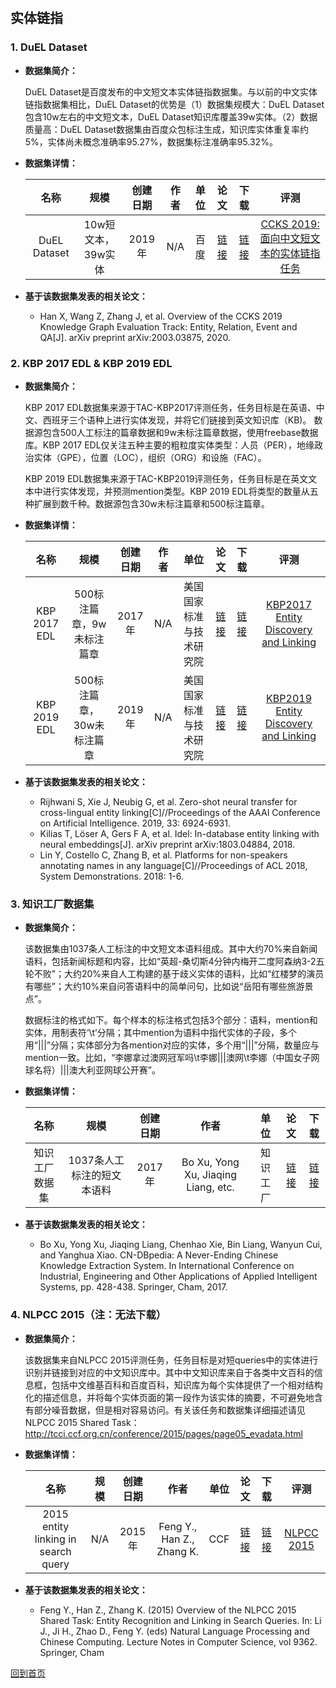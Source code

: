 &nbsp;
## 实体链指

### 1. DuEL Dataset
- <strong>数据集简介：</strong>

    DuEL Dataset是百度发布的中文短文本实体链指数据集。与以前的中文实体链指数据集相比，DuEL Dataset的优势是（1）数据集规模大：DuEL Dataset包含10w左右的中文短文本，DuEL Dataset知识库覆盖39w实体。（2）数据质量高：DuEL Dataset数据集由百度众包标注生成，知识库实体重复率约5%，实体尚未概念准确率95.27%，数据集标注准确率95.32%。

- <strong>数据集详情：</strong>

    |  名称 | 规模 | 创建日期 | 作者 | 单位 | 论文 | 下载 | 评测 |
    | :---: | :---:| :---: | :---: | :---: | :---: | :---: | :---: |
    | DuEL Dataset |10w短文本，39w实体 | 2019年 |N/A | 百度 | [链接](https://arxiv.org/pdf/2003.03875.pdf) | [链接](https://ai.baidu.com/broad/download)| [CCKS 2019: 面向中文短文本的实体链指任务](https://biendata.com/competition/ccks_2019_el/)|

- <strong>基于该数据集发表的相关论文：</strong>
    - Han X, Wang Z, Zhang J, et al. Overview of the CCKS 2019 Knowledge Graph Evaluation Track: Entity, Relation, Event and QA[J]. arXiv preprint arXiv:2003.03875, 2020.


### 2. KBP 2017 EDL & KBP 2019 EDL
- <strong>数据集简介：</strong>

    KBP 2017 EDL数据集来源于TAC-KBP2017评测任务，任务目标是在英语、中文、西班牙三个语种上进行实体发现，并将它们链接到英文知识库（KB)。
数据源包含500人工标注的篇章数据和9w未标注篇章数据，使用freebase数据库。KBP 2017 EDL仅关注五种主要的粗粒度实体类型：人员（PER），地缘政治实体（GPE），位置（LOC），组织（ORG）和设施（FAC）。

    KBP 2019 EDL数据集来源于TAC-KBP2019评测任务，任务目标是在英文文本中进行实体发现，并预测mention类型。KBP 2019 EDL将类型的数量从五种扩展到数千种。数据源包含30w未标注篇章和500标注篇章。
    
- <strong>数据集详情：</strong>

    |  名称 | 规模 | 创建日期 | 作者 | 单位 | 论文 | 下载 | 评测 |
    | :---: | :---:| :---: | :---: | :---: | :---: | :---: | :---: | 
    | KBP 2017 EDL | 500标注篇章，9w未标注篇章 | 2017年 | N/A | 美国国家标准与技术研究院 | [链接](http://nlp.cs.rpi.edu/paper/kbp2017.pdf) | [链接](http://nlp.cs.rpi.edu/kbp/2017/)| [KBP2017 Entity Discovery and Linking](http://nlp.cs.rpi.edu/kbp/2017/)
    | KBP 2019 EDL | 500标注篇章，30w未标注篇章 | 2019年 | N/A | 美国国家标准与技术研究院 | [链接](http://nlp.cs.rpi.edu/kbp/2019/EDL2019TaskSpec_V6.0.pdf) | [链接](http://nlp.cs.rpi.edu/kbp/2019/)| [KBP2019 Entity Discovery and Linking](http://nlp.cs.rpi.edu/kbp/2019/)

- <strong>基于该数据集发表的相关论文：</strong>
    - Rijhwani S, Xie J, Neubig G, et al. Zero-shot neural transfer for cross-lingual entity linking[C]//Proceedings of the AAAI Conference on Artificial Intelligence. 2019, 33: 6924-6931.
    - Kilias T, Löser A, Gers F A, et al. Idel: In-database entity linking with neural embeddings[J]. arXiv preprint arXiv:1803.04884, 2018.
    - Lin Y, Costello C, Zhang B, et al. Platforms for non-speakers annotating names in any language[C]//Proceedings of ACL 2018, System Demonstrations. 2018: 1-6.


### 3. 知识工厂数据集
- <strong>数据集简介：</strong>

    该数据集由1037条人工标注的中文短文本语料组成。其中大约70%来自新闻语料，包括新闻标题和内容，比如“英超-桑切斯4分钟内梅开二度阿森纳3-2五轮不败”；大约20%来自人工构建的基于歧义实体的语料，比如“红楼梦的演员有哪些”；大约10%来自问答语料中的简单问句，比如说“岳阳有哪些旅游景点”。

    数据标注的格式如下。每个样本的标注格式包括3个部分：语料，mention和实体，用制表符‘\t’分隔；其中mention为语料中指代实体的子段，多个用“|||”分隔；实体部分为各mention对应的实体，多个用“|||”分隔，数量应与mention一致。比如，“李娜拿过澳网冠军吗\t李娜|||澳网\t李娜（中国女子网球名将）|||澳大利亚网球公开赛”。

- <strong>数据集详情：</strong>

    |  名称 | 规模 | 创建日期 | 作者 | 单位 | 论文 | 下载 | 
    | :---: | :---:| :---: | :---: | :---: | :---: | :---: | 
    | 知识工厂数据集 | 1037条人工标注的短文本语料 | 2017年 | Bo Xu, Yong Xu, Jiaqing Liang, etc. | 知识工厂 | [链接](http://www.xumenger.com/download/20180820/CN-DBpedia-System.pdf) | [链接](https://github.com/clhisawolfman/chinese_entity_linking)| 

- <strong>基于该数据集发表的相关论文：</strong>
    - Bo Xu, Yong Xu, Jiaqing Liang, Chenhao Xie, Bin Liang, Wanyun Cui, and Yanghua Xiao. CN-DBpedia: A Never-Ending Chinese Knowledge Extraction System. In International Conference on Industrial, Engineering and Other Applications of Applied Intelligent Systems, pp. 428-438. Springer, Cham, 2017.


### 4. NLPCC 2015（注：无法下载）
- <strong>数据集简介：</strong>

    该数据集来自NLPCC 2015评测任务，任务目标是对短queries中的实体进行识别并链接到对应的中文知识库中。其中中文知识库来自于各类中文百科的信息框，包括中文维基百科和百度百科，知识库为每个实体提供了一个相对结构化的描述信息，并将每个实体页面的第一段作为该实体的摘要，不可避免地含有部分噪音数据，但是相对容易访问。有关该任务和数据集详细描述请见NLPCC 2015 Shared Task：http://tcci.ccf.org.cn/conference/2015/pages/page05_evadata.html
    
- <strong>数据集详情：</strong>

    |  名称 | 规模 | 创建日期 | 作者 | 单位 | 论文 | 下载 | 评测 |
    | :---: | :---:| :---: | :---: | :---: | :---: | :---: | :---: | 
    | 2015 entity linking in search query | N/A | 2015年 | Feng Y., Han Z., Zhang K.  | CCF | [链接](https://link.springer.com/chapter/10.1007/978-3-319-25207-0_51) | [链接](https://biendata.com/ccf_tcci2018/datasets/tcci_tag/2)| [NLPCC 2015](http://tcci.ccf.org.cn/conference/2015/pages/page05_evadata.html) |

- <strong>基于该数据集发表的相关论文：</strong>
    - Feng Y., Han Z., Zhang K. (2015) Overview of the NLPCC 2015 Shared Task: Entity Recognition and Linking in Search Queries. In: Li J., Ji H., Zhao D., Feng Y. (eds) Natural Language Processing and Chinese Computing. Lecture Notes in Computer Science, vol 9362. Springer, Cham



[回到首页](/en/dataset.md)
